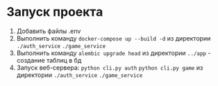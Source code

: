 

# Запуск проекта

1. Добавить файлы .env
2. Выполнить команду `docker-compose up --build -d` из директории `./auth_service` `./game_service` 
3. Выполнить команду `alembic upgrade head` из директории `../app` - создание таблиц в бд
4. Запуск веб-сервера: `python cli.py auth` `python cli.py game` из директории `./auth_service` `./game_service`
